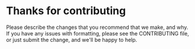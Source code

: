 # Thanks for contributing

Please describe the changes that you recommend that we make, and why. If you have any issues with formatting, please see the CONTRIBUTING file, or just submit the change, and we'll be happy to help.  
